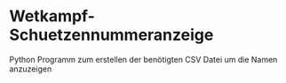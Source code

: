 # Wetkampf-Schuetzennummeranzeige
Python Programm zum erstellen der benötigten CSV Datei um die Namen anzuzeigen 
